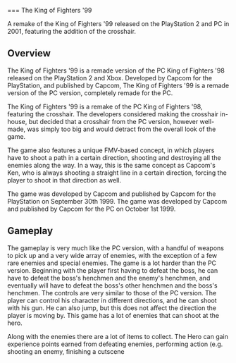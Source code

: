 
===
The King of Fighters '99

A remake of the King of Fighters '99 released on the PlayStation 2 and PC in 2001, featuring the addition of the crosshair.

## Overview

The King of Fighters '99 is a remade version of the PC King of Fighters '98 released on the PlayStation 2 and Xbox. Developed by Capcom for the PlayStation, and published by Capcom, The King of Fighters '99 is a remade version of the PC version, completely remade for the PC.

The King of Fighters '99 is a remake of the PC King of Fighters '98, featuring the crosshair. The developers considered making the crosshair in-house, but decided that a crosshair from the PC version, however well-made, was simply too big and would detract from the overall look of the game.

The game also features a unique FMV-based concept, in which players have to shoot a path in a certain direction, shooting and destroying all the enemies along the way. In a way, this is the same concept as Capcom's Ken, who is always shooting a straight line in a certain direction, forcing the player to shoot in that direction as well.

The game was developed by Capcom and published by Capcom for the PlayStation on September 30th 1999. The game was developed by Capcom and published by Capcom for the PC on October 1st 1999.

## Gameplay

The gameplay is very much like the PC version, with a handful of weapons to pick up and a very wide array of enemies, with the exception of a few rare enemies and special enemies. The game is a lot harder than the PC version. Beginning with the player first having to defeat the boss, he can have to defeat the boss's henchmen and the enemy's henchmen, and eventually will have to defeat the boss's other henchmen and the boss's henchmen. The controls are very similar to those of the PC version. The player can control his character in different directions, and he can shoot with his gun. He can also jump, but this does not affect the direction the player is moving by. This game has a lot of enemies that can shoot at the hero.  
  

Along with the enemies there are a lot of items to collect. The Hero can gain experience points earned from defeating enemies, performing action (e.g. shooting an enemy, finishing a cutscene
